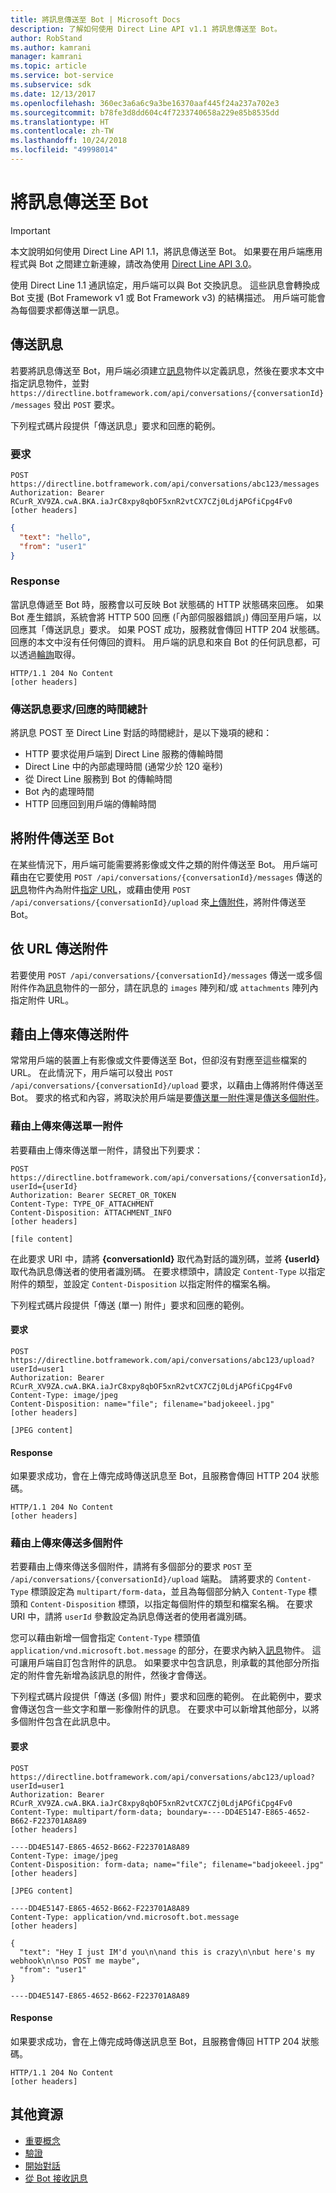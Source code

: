 ```yaml
---
title: 將訊息傳送至 Bot | Microsoft Docs
description: 了解如何使用 Direct Line API v1.1 將訊息傳送至 Bot。
author: RobStand
ms.author: kamrani
manager: kamrani
ms.topic: article
ms.service: bot-service
ms.subservice: sdk
ms.date: 12/13/2017
ms.openlocfilehash: 360ec3a6a6c9a3be16370aaf445f24a237a702e3
ms.sourcegitcommit: b78fe3d8dd604c4f7233740658a229e85b8535dd
ms.translationtype: HT
ms.contentlocale: zh-TW
ms.lasthandoff: 10/24/2018
ms.locfileid: "49998014"
---
```

# <a name="send-a-message-to-the-bot"></a>將訊息傳送至 Bot

> [!IMPORTANT]
> 本文說明如何使用 Direct Line API 1.1，將訊息傳送至 Bot。 如果要在用戶端應用程式與 Bot 之間建立新連線，請改為使用 [Direct Line API 3.0](bot-framework-rest-direct-line-3-0-send-activity.md)。

使用 Direct Line 1.1 通訊協定，用戶端可以與 Bot 交換訊息。 這些訊息會轉換成 Bot 支援 (Bot Framework v1 或 Bot Framework v3) 的結構描述。 用戶端可能會為每個要求都傳送單一訊息。 

## <a name="send-a-message"></a>傳送訊息

若要將訊息傳送至 Bot，用戶端必須建立[訊息](bot-framework-rest-direct-line-1-1-api-reference.md#message-object)物件以定義訊息，然後在要求本文中指定訊息物件，並對 `https://directline.botframework.com/api/conversations/{conversationId}/messages` 發出 `POST` 要求。

下列程式碼片段提供「傳送訊息」要求和回應的範例。

### <a name="request"></a>要求

```http
POST https://directline.botframework.com/api/conversations/abc123/messages
Authorization: Bearer RCurR_XV9ZA.cwA.BKA.iaJrC8xpy8qbOF5xnR2vtCX7CZj0LdjAPGfiCpg4Fv0
[other headers]
```

```json
{
  "text": "hello",
  "from": "user1"
}
```

### <a name="response"></a>Response

當訊息傳遞至 Bot 時，服務會以可反映 Bot 狀態碼的 HTTP 狀態碼來回應。 如果 Bot 產生錯誤，系統會將 HTTP 500 回應 (「內部伺服器錯誤」) 傳回至用戶端，以回應其「傳送訊息」要求。 如果 POST 成功，服務就會傳回 HTTP 204 狀態碼。 回應的本文中沒有任何傳回的資料。 用戶端的訊息和來自 Bot 的任何訊息都，可以透過[輪詢](bot-framework-rest-direct-line-1-1-receive-messages.md)取得。 

```http
HTTP/1.1 204 No Content
[other headers]
```

### <a name="total-time-for-the-send-message-requestresponse"></a>傳送訊息要求/回應的時間總計

將訊息 POST 至 Direct Line 對話的時間總計，是以下幾項的總和：

- HTTP 要求從用戶端到 Direct Line 服務的傳輸時間
- Direct Line 中的內部處理時間 (通常少於 120 毫秒)
- 從 Direct Line 服務到 Bot 的傳輸時間
- Bot 內的處理時間
- HTTP 回應回到用戶端的傳輸時間

## <a name="send-attachments-to-the-bot"></a>將附件傳送至 Bot

在某些情況下，用戶端可能需要將影像或文件之類的附件傳送至 Bot。 用戶端可藉由在它要使用 `POST /api/conversations/{conversationId}/messages` 傳送的[訊息](bot-framework-rest-direct-line-1-1-api-reference.md#message-object)物件內為附件[指定 URL](#send-by-url)，或藉由使用 `POST /api/conversations/{conversationId}/upload` 來[上傳附件](#upload-attachments)，將附件傳送至 Bot。

## <a id="send-by-url"></a>依 URL 傳送附件

若要使用 `POST /api/conversations/{conversationId}/messages` 傳送一或多個附件作為[訊息](bot-framework-rest-direct-line-1-1-api-reference.md#message-object)物件的一部分，請在訊息的 `images` 陣列和/或 `attachments` 陣列內指定附件 URL。

## <a id="upload-attachments"></a>藉由上傳來傳送附件

常常用戶端的裝置上有影像或文件要傳送至 Bot，但卻沒有對應至這些檔案的 URL。 在此情況下，用戶端可以發出 `POST /api/conversations/{conversationId}/upload` 要求，以藉由上傳將附件傳送至 Bot。 要求的格式和內容，將取決於用戶端是要[傳送單一附件](#upload-one-attachment)還是[傳送多個附件](#upload-multiple-attachments)。

### <a id="upload-one-attachment"></a>藉由上傳來傳送單一附件

若要藉由上傳來傳送單一附件，請發出下列要求： 

```http
POST https://directline.botframework.com/api/conversations/{conversationId}/upload?userId={userId}
Authorization: Bearer SECRET_OR_TOKEN
Content-Type: TYPE_OF_ATTACHMENT
Content-Disposition: ATTACHMENT_INFO
[other headers]

[file content]
```

在此要求 URI 中，請將 **{conversationId}** 取代為對話的識別碼，並將 **{userId}** 取代為訊息傳送者的使用者識別碼。 在要求標頭中，請設定 `Content-Type` 以指定附件的類型，並設定 `Content-Disposition` 以指定附件的檔案名稱。

下列程式碼片段提供「傳送 (單一) 附件」要求和回應的範例。

#### <a name="request"></a>要求

```http
POST https://directline.botframework.com/api/conversations/abc123/upload?userId=user1
Authorization: Bearer RCurR_XV9ZA.cwA.BKA.iaJrC8xpy8qbOF5xnR2vtCX7CZj0LdjAPGfiCpg4Fv0
Content-Type: image/jpeg
Content-Disposition: name="file"; filename="badjokeeel.jpg"
[other headers]

[JPEG content]
```

#### <a name="response"></a>Response

如果要求成功，會在上傳完成時傳送訊息至 Bot，且服務會傳回 HTTP 204 狀態碼。

```http
HTTP/1.1 204 No Content
[other headers]
```

### <a id="upload-multiple-attachments"></a>藉由上傳來傳送多個附件

若要藉由上傳來傳送多個附件，請將有多個部分的要求 `POST` 至 `/api/conversations/{conversationId}/upload` 端點。 請將要求的 `Content-Type` 標頭設定為 `multipart/form-data`，並且為每個部分納入 `Content-Type` 標頭和 `Content-Disposition` 標頭，以指定每個附件的類型和檔案名稱。 在要求 URI 中，請將 `userId` 參數設定為訊息傳送者的使用者識別碼。 

您可以藉由新增一個會指定 `Content-Type` 標頭值 `application/vnd.microsoft.bot.message` 的部分，在要求內納入[訊息](bot-framework-rest-direct-line-1-1-api-reference.md#message-object)物件。 這可讓用戶端自訂包含附件的訊息。 如果要求中包含訊息，則承載的其他部分所指定的附件會先新增為該訊息的附件，然後才會傳送。 

下列程式碼片段提供「傳送 (多個) 附件」要求和回應的範例。 在此範例中，要求會傳送包含一些文字和單一影像附件的訊息。 在要求中可以新增其他部分，以將多個附件包含在此訊息中。

#### <a name="request"></a>要求

```http
POST https://directline.botframework.com/api/conversations/abc123/upload?userId=user1
Authorization: Bearer RCurR_XV9ZA.cwA.BKA.iaJrC8xpy8qbOF5xnR2vtCX7CZj0LdjAPGfiCpg4Fv0
Content-Type: multipart/form-data; boundary=----DD4E5147-E865-4652-B662-F223701A8A89
[other headers]

----DD4E5147-E865-4652-B662-F223701A8A89
Content-Type: image/jpeg
Content-Disposition: form-data; name="file"; filename="badjokeeel.jpg"
[other headers]

[JPEG content]

----DD4E5147-E865-4652-B662-F223701A8A89
Content-Type: application/vnd.microsoft.bot.message
[other headers]

{
  "text": "Hey I just IM'd you\n\nand this is crazy\n\nbut here's my webhook\n\nso POST me maybe",
  "from": "user1"
}

----DD4E5147-E865-4652-B662-F223701A8A89
```

#### <a name="response"></a>Response

如果要求成功，會在上傳完成時傳送訊息至 Bot，且服務會傳回 HTTP 204 狀態碼。

```http
HTTP/1.1 204 No Content
[other headers]
```

## <a name="additional-resources"></a>其他資源

- [重要概念](bot-framework-rest-direct-line-1-1-concepts.md)
- [驗證](bot-framework-rest-direct-line-1-1-authentication.md)
- [開始對話](bot-framework-rest-direct-line-1-1-start-conversation.md)
- [從 Bot 接收訊息](bot-framework-rest-direct-line-1-1-receive-messages.md)